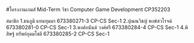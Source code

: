 #โครงงานเกมส์ Mid-Term
วิชา Computer Game Development CP352203

สมาชิก
1.ธนภูมิ แทนทุมมา 673380271-3 CP-CS Sec-1
2.ปุณณวิชญ์ พงษ์สวโรจน์ 673380281-0 CP-CS Sec-1
3.พงศ์อนันต์ วงศ์ศรี 673380284-4 CP-CS Sec-1
4.พิสิษฐ์ ทรัพย์อุดมโชติ 673380285-2 CP-CS Sec-1
